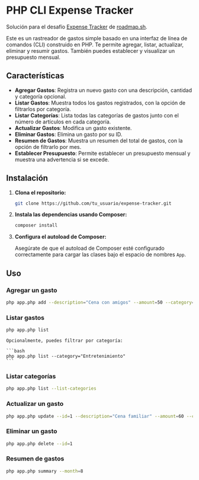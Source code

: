 # PHP CLI Expense Tracker

Solución para el desafío [Expense Tracker](https://roadmap.sh/projects/expense-tracker) de [roadmap.sh](https://roadmap.sh/).

Este es un rastreador de gastos simple basado en una interfaz de línea de comandos (CLI) construido en PHP. Te permite agregar, listar, actualizar, eliminar y resumir gastos. También puedes establecer y visualizar un presupuesto mensual.

## Características

- **Agregar Gastos**: Registra un nuevo gasto con una descripción, cantidad y categoría opcional.
- **Listar Gastos**: Muestra todos los gastos registrados, con la opción de filtrarlos por categoría.
- **Listar Categorías**: Lista todas las categorías de gastos junto con el número de artículos en cada categoría.
- **Actualizar Gastos**: Modifica un gasto existente.
- **Eliminar Gastos**: Elimina un gasto por su ID.
- **Resumen de Gastos**: Muestra un resumen del total de gastos, con la opción de filtrarlo por mes.
- **Establecer Presupuesto**: Permite establecer un presupuesto mensual y muestra una advertencia si se excede.

## Instalación

1. **Clona el repositorio:**

   ```bash
   git clone https://github.com/tu_usuario/expense-tracker.git
   ```

2. **Instala las dependencias usando Composer:**

   ```bash
   composer install
   ```

3. **Configura el autoload de Composer:**

   Asegúrate de que el autoload de Composer esté configurado correctamente para cargar las clases bajo el espacio de nombres `App`.

## Uso

### Agregar un gasto

```bash
php app.php add --description="Cena con amigos" --amount=50 --category="Entretenimiento"
```

### Listar gastos

```bash
php app.php list
```

    Opcionalmente, puedes filtrar por categoría:

    ```bash
    php app.php list --category="Entretenimiento"
    ```

### Listar categorías

```bash
php app.php list --list-categories
```

### Actualizar un gasto

```bash
php app.php update --id=1 --description="Cena familiar" --amount=60 --category="Alimentos"
```

### Eliminar un gasto

```bash
php app.php delete --id=1
```

### Resumen de gastos

```bash
php app.php summary --month=8
```
